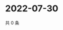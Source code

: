# 2022-07-30

共 0 条

<!-- BEGIN WEIBO -->
<!-- 最后更新时间 Sat Jul 30 2022 12:26:29 GMT+0800 (China Standard Time) -->

<!-- END WEIBO -->
